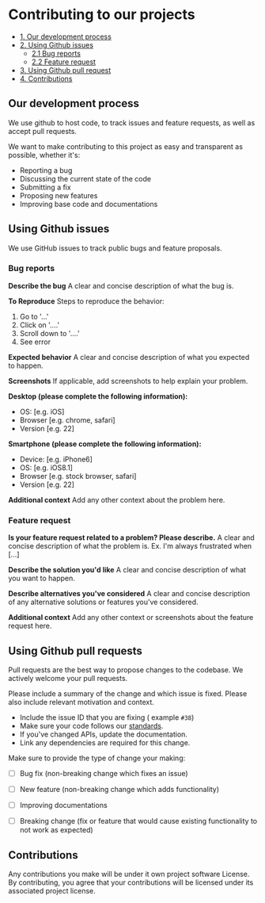 # Contributing to our projects

- [1. Our development process]()
- [2. Using Github issues]()
    - [2.1 Bug reports ]()
    - [2.2 Feature request]()
- [3. Using Github pull request]()
- [4. Contributions]()


## Our development process
We use github to host code, to track issues and feature requests, as well as accept pull requests.

We want to make contributing to this project as easy and transparent as possible, whether it's:

- Reporting a bug
- Discussing the current state of the code
- Submitting a fix
- Proposing new features
- Improving base code and documentations

## Using Github issues
We use GitHub issues to track public bugs and feature proposals. 

### Bug reports

**Describe the bug**
A clear and concise description of what the bug is.

**To Reproduce**
Steps to reproduce the behavior:
1. Go to '...'
2. Click on '....'
3. Scroll down to '....'
4. See error

**Expected behavior**
A clear and concise description of what you expected to happen.

**Screenshots**
If applicable, add screenshots to help explain your problem.

**Desktop (please complete the following information):**
 - OS: [e.g. iOS]
 - Browser [e.g. chrome, safari]
 - Version [e.g. 22]

**Smartphone (please complete the following information):**
 - Device: [e.g. iPhone6]
 - OS: [e.g. iOS8.1]
 - Browser [e.g. stock browser, safari]
 - Version [e.g. 22]

**Additional context**
Add any other context about the problem here.

### Feature request

**Is your feature request related to a problem? Please describe.**
A clear and concise description of what the problem is. Ex. I'm always frustrated when [...]

**Describe the solution you'd like**
A clear and concise description of what you want to happen.

**Describe alternatives you've considered**
A clear and concise description of any alternative solutions or features you've considered.

**Additional context**
Add any other context or screenshots about the feature request here.


## Using Github pull requests
Pull requests are the best way to propose changes to the codebase. We actively welcome your pull requests.

Please include a summary of the change and which issue is fixed. Please also include relevant motivation and context.


- Include the issue ID that you are fixing ( example `#38`)
- Make sure your code follows our [standards](09-STANDARDS.md).
- If you've changed APIs, update the documentation.
- Link any dependencies are required for this change.

Make sure to provide the type of change your making:

- [ ] Bug fix (non-breaking change which fixes an issue)
- [ ] New feature (non-breaking change which adds functionality)
- [ ] Improving documentations
- [ ] Breaking change (fix or feature that would cause existing functionality to not work as expected)


## Contributions

Any contributions you make will be under it own project software License. By contributing, you agree that your contributions will be licensed under its associated project license.



